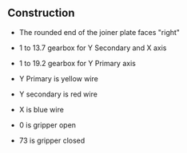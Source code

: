 Construction
-----------
- The rounded end of the joiner plate faces "right"
- 1 to 13.7 gearbox for Y Secondary and X axis
- 1 to 19.2 gearbox for Y Primary axis

- Y Primary is yellow wire
- Y secondary is red wire
- X is blue wire

- 0 is gripper open
- 73 is gripper closed
